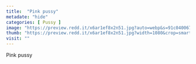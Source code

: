 ```yaml
---
title:  "Pink pussy"
metadate: "hide"
categories: [ Pussy ]
image: "https://preview.redd.it/x6ar1ef8x2n51.jpg?auto=webp&s=91c040067b7fca98248b35dc38e4a71c5cf18f33"
thumb: "https://preview.redd.it/x6ar1ef8x2n51.jpg?width=1080&crop=smart&auto=webp&s=a9727854446416c9790c15941e3a00d867d0aeae"
visit: ""
---
```

Pink pussy
